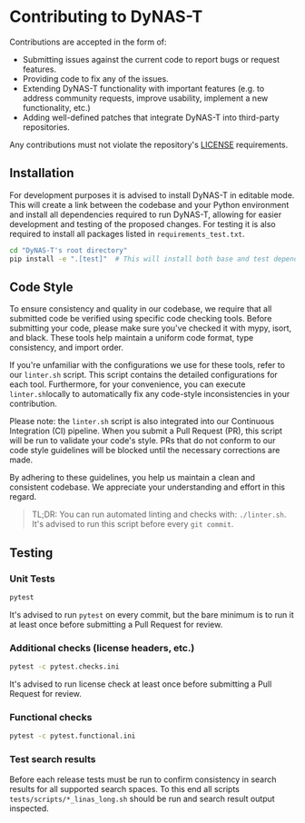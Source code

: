 # Contributing to DyNAS-T

Contributions are accepted in the form of:

* Submitting issues against the current code to report bugs or request features.
* Providing code to fix any of the issues.
* Extending DyNAS-T functionality with important features (e.g. to address community requests, improve usability, implement a new functionality, etc.)
* Adding well-defined patches that integrate DyNAS-T into third-party repositories.

Any contributions must not violate the repository's [LICENSE](./LICENSE.md) requirements.

## Installation

For development purposes it is advised to install DyNAS-T in editable mode. This will create a link between the codebase and your Python environment and install all dependencies required to run DyNAS-T, allowing for easier development and testing of the proposed changes. For testing it is also required to install all packages listed in `requirements_test.txt`.

```bash
cd "DyNAS-T's root directory"
pip install -e ".[test]"  # This will install both base and test dependencies.
```

## Code Style

To ensure consistency and quality in our codebase, we require that all submitted code be verified using specific code checking tools. Before submitting your code, please make sure you've checked it with mypy, isort, and black. These tools help maintain a uniform code format, type consistency, and import order.

If you're unfamiliar with the configurations we use for these tools, refer to our `linter.sh` script. This script contains the detailed configurations for each tool. Furthermore, for your convenience, you can execute `linter.sh`locally to automatically fix any code-style inconsistencies in your contribution.

Please note: the `linter.sh` script is also integrated into our Continuous Integration (CI) pipeline. When you submit a Pull Request (PR), this script will be run to validate your code's style. PRs that do not conform to our code style guidelines will be blocked until the necessary corrections are made.

By adhering to these guidelines, you help us maintain a clean and consistent codebase. We appreciate your understanding and effort in this regard.

> TL;DR: You can run automated linting and checks with: `./linter.sh`. It's advised to run this script before every `git commit`.

## Testing

### Unit Tests

```bash
pytest
```

It's advised to run `pytest` on every commit, but the bare minimum is to run it at least once before submitting a Pull Request for review.

### Additional checks (license headers, etc.)

```bash
pytest -c pytest.checks.ini
```

It's advised to run license check at least once before submitting a Pull Request for review.

### Functional checks

```bash
pytest -c pytest.functional.ini
```

### Test search results

Before each release tests must be run to confirm consistency in search results for all supported search spaces. To this end all scripts `tests/scripts/*_linas_long.sh` should be run and search result output inspected.
